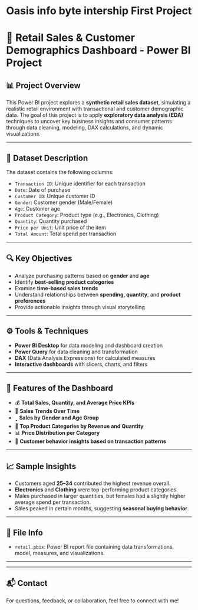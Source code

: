 # Oasis info byte intership First Project
# 🛒 Retail Sales & Customer Demographics Dashboard - Power BI Project

## 📊 Project Overview

This Power BI project explores a **synthetic retail sales dataset**, simulating a realistic retail environment with transactional and customer demographic data. The goal of this project is to apply **exploratory data analysis (EDA)** techniques to uncover key business insights and consumer patterns through data cleaning, modeling, DAX calculations, and dynamic visualizations.

---

## 𞣟 Dataset Description

The dataset contains the following columns:

- `Transaction ID`: Unique identifier for each transaction
- `Date`: Date of purchase
- `Customer ID`: Unique customer ID
- `Gender`: Customer gender (Male/Female)
- `Age`: Customer age
- `Product Category`: Product type (e.g., Electronics, Clothing)
- `Quantity`: Quantity purchased
- `Price per Unit`: Unit price of the item
- `Total Amount`: Total spend per transaction

---

## 🔍 Key Objectives

- Analyze purchasing patterns based on **gender** and **age**
- Identify **best-selling product categories**
- Examine **time-based sales trends**
- Understand relationships between **spending, quantity**, and **product preferences**
- Provide actionable insights through visual storytelling

---

## ⚙️ Tools & Techniques

- **Power BI Desktop** for data modeling and dashboard creation
- **Power Query** for data cleaning and transformation
- **DAX** (Data Analysis Expressions) for calculated measures
- **Interactive dashboards** with slicers, charts, and filters

---

## 📌 Features of the Dashboard

- 💰 **Total Sales, Quantity, and Average Price KPIs**
- 📅 **Sales Trends Over Time**
- 🢑 **Sales by Gender and Age Group**
- 🛙️ **Top Product Categories by Revenue and Quantity**
- 📊 **Price Distribution per Category**
- 🧠 **Customer behavior insights based on transaction patterns**

---

## 📈 Sample Insights

- Customers aged **25–34** contributed the highest revenue overall.
- **Electronics** and **Clothing** were top-performing product categories.
- Males purchased in larger quantities, but females had a slightly higher average spend per transaction.
- Sales peaked in certain months, suggesting **seasonal buying behavior**.

---

## 📂 File Info

- `retail.pbix`: Power BI report file containing data transformations, model, measures, and visualizations.

---

---

## 📬 Contact

For questions, feedback, or collaboration, feel free to connect with me!
